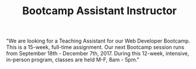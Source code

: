 ---
title: Bootcamp Assistant Instructor
email: info@awesomeinc.org
team: Awesome Inc U
manager: Nick
time-commitment: full-time
active: false
body: >
  "We are looking for a Teaching Assistant for our Web Developer Bootcamp. This is a 15-week, full-time assignment. Our next Bootcamp session runs from September 18th - December 7th, 2017. During this 12-week, intensive, in-person program, classes are held M-F, 8am - 5pm."
---